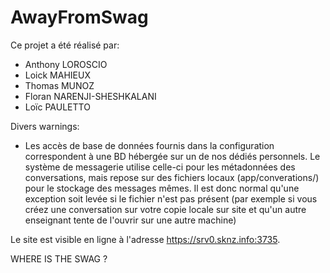 AwayFromSwag
============

Ce projet a été réalisé par:
- Anthony LOROSCIO
- Loick MAHIEUX
- Thomas MUNOZ
- Floran NARENJI-SHESHKALANI
- Loïc PAULETTO

Divers warnings:
- Les accès de base de données fournis dans la configuration correspondent à une BD hébergée sur un de nos dédiés personnels. Le système de messagerie utilise celle-ci pour les métadonnées des conversations, mais repose sur des fichiers locaux (app/converations/) pour le stockage des messages mêmes. Il est donc normal qu'une exception soit levée si le fichier n'est pas présent (par exemple si vous créez une conversation sur votre copie locale sur site et qu'un autre enseignant tente de l'ouvrir sur une autre machine)


Le site est visible en ligne à l'adresse https://srv0.sknz.info:3735.

WHERE IS THE SWAG ?
